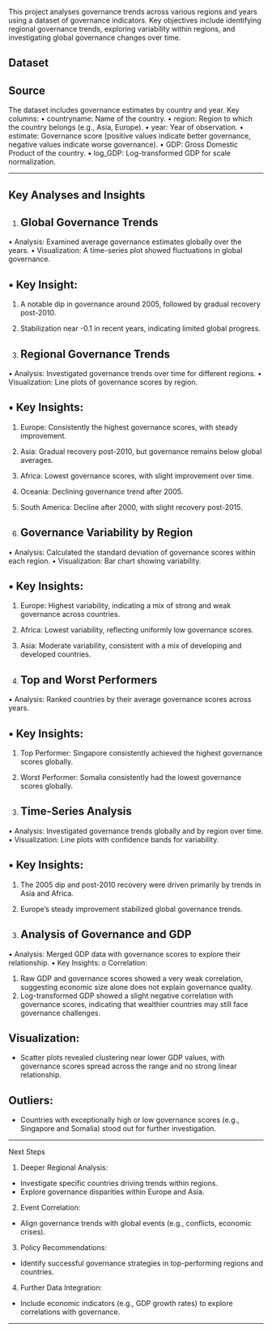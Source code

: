 This project analyses governance trends across various regions and years using a dataset of governance indicators. Key objectives include identifying regional governance trends, exploring variability within regions, and investigating global governance changes over time.

Dataset
-------
Source
-------
The dataset includes governance estimates by country and year. Key columns:
•	countryname: Name of the country.
•	region: Region to which the country belongs (e.g., Asia, Europe).
•	year: Year of observation.
•	estimate: Governance score (positive values indicate better governance, negative values indicate worse governance).
•	GDP: Gross Domestic Product of the country.
•	log_GDP: Log-transformed GDP for scale normalization.

---------------------------------------------
Key Analyses and Insights
---------------------------------------------
1. Global Governance Trends
   ---------------------------------------------

•	Analysis: Examined average governance estimates globally over the years.
•	Visualization: A time-series plot showed fluctuations in global governance.

•	Key Insight:
----------------
1.	A notable dip in governance around 2005, followed by gradual recovery post-2010.
2.	Stabilization near -0.1 in recent years, indicating limited global progress.
   
2. Regional Governance Trends
   --------------------------------------

•	Analysis: Investigated governance trends over time for different regions.
•	Visualization: Line plots of governance scores by region.

•	Key Insights:
-----------------------
1.	Europe: Consistently the highest governance scores, with steady improvement.
2.	Asia: Gradual recovery post-2010, but governance remains below global averages.
3.	Africa: Lowest governance scores, with slight improvement over time.
4.	Oceania: Declining governance trend after 2005.
5. 	South America: Decline after 2000, with slight recovery post-2015.
   
3. Governance Variability by Region
   ------------------------------------
•	Analysis: Calculated the standard deviation of governance scores within each region.
•	Visualization: Bar chart showing variability.

•	Key Insights:
---------------------
1. Europe: Highest variability, indicating a mix of strong and weak governance across countries.
2.	Africa: Lowest variability, reflecting uniformly low governance scores.
3.	Asia: Moderate variability, consistent with a mix of developing and developed countries.
   
4. Top and Worst Performers
   ---------------------------
•	Analysis: Ranked countries by their average governance scores across years.

•	Key Insights:
--------------------

1.	Top Performer: Singapore consistently achieved the highest governance scores globally.
2.	Worst Performer: Somalia consistently had the lowest governance scores globally.
   
5. Time-Series Analysis
   ----------------------------
•	Analysis: Investigated governance trends globally and by region over time.
•	Visualization: Line plots with confidence bands for variability.

•	Key Insights:
--------------------

1.	The 2005 dip and post-2010 recovery were driven primarily by trends in Asia and Africa.
2.	Europe’s steady improvement stabilized global governance trends.
   
6. Analysis of Governance and GDP
   ----------------------------------
•	Analysis: Merged GDP data with governance scores to explore their relationship.
•	Key Insights:
o	Correlation:
1.	Raw GDP and governance scores showed a very weak correlation, suggesting economic size alone does not explain governance quality.
2.	Log-transformed GDP showed a slight negative correlation with governance scores, indicating that wealthier countries may still face governance challenges.


Visualization:
-----------------
- Scatter plots revealed clustering near lower GDP values, with governance scores spread across the range and no strong linear relationship.

Outliers:
-------------
- Countries with exceptionally high or low governance scores (e.g., Singapore and Somalia) stood out for further investigation.
________________________________________

Next Steps

1.	Deeper Regional Analysis:
-	Investigate specific countries driving trends within regions.
-	Explore governance disparities within Europe and Asia.
  
2.	Event Correlation:
-	Align governance trends with global events (e.g., conflicts, economic crises).
  
3.	Policy Recommendations:
-	Identify successful governance strategies in top-performing regions and countries.
  
4.	Further Data Integration:
-	Include economic indicators (e.g., GDP growth rates) to explore correlations with governance.
________________________________________

